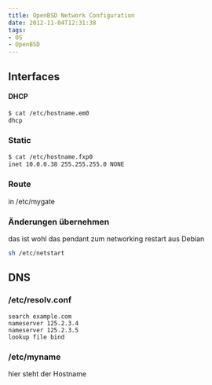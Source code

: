 ```yaml
---
title: OpenBSD Network Configuration
date: 2012-11-04T12:31:38
tags:
- OS
- OpenBSD
---
```


## Interfaces

#### DHCP

``` bash
$ cat /etc/hostname.em0
dhcp
```

### Static

``` bash
$ cat /etc/hostname.fxp0
inet 10.0.0.38 255.255.255.0 NONE
```

### Route

in /etc/mygate

### Änderungen übernehmen

das ist wohl das pendant zum networking restart aus Debian

``` bash
sh /etc/netstart
```

## DNS

### /etc/resolv.conf

```
search example.com
nameserver 125.2.3.4
nameserver 125.2.3.5
lookup file bind
```

### /etc/myname

hier steht der Hostname
